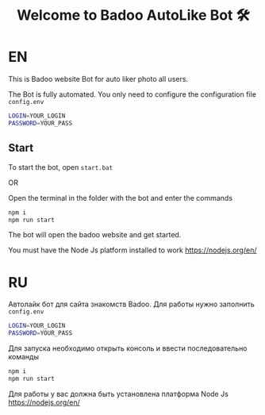 <h1 align="center">Welcome to Badoo AutoLike Bot 🛠</h1>

# EN

This is Badoo website Bot for auto liker photo all users.

The Bot is fully automated.
You only need to configure the configuration file `config.env`

```sh
LOGIN=YOUR_LOGIN
PASSWORD=YOUR_PASS
```

## Start
To start the bot, open `start.bat`

OR

Open the terminal in the folder with the bot and enter the commands

```sh
npm i
npm run start
```

The bot will open the badoo website and get started.

You must have the Node Js platform installed to work
https://nodejs.org/en/



# RU

Автолайк бот для сайта знакомств Badoo. Для работы нужно заполнить `config.env`

```sh
LOGIN=YOUR_LOGIN
PASSWORD=YOUR_PASS
```

Для запуска необходимо открыть консоль и ввести последовательно команды

```sh
npm i
npm run start
```

Для работы у вас должна быть установлена платформа Node Js
https://nodejs.org/en/

